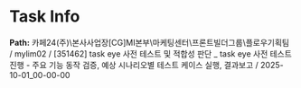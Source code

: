 # Task Info

**Path:** 카페24(주)\본사사업장\[CG]MI본부\마케팅센터\프론트빌더그룹\플로우기획팀 / mylim02 / [351462] task eye 사전 테스트 및 적합성 판단 _ task eye 사전 테스트 진행 - 주요 기능 동작 검증, 예상 시나리오별 테스트 케이스 실행, 결과보고 / 2025-10-01_00-00-00

